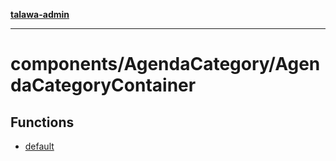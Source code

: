 [**talawa-admin**](../../../README.md)

***

# components/AgendaCategory/AgendaCategoryContainer

## Functions

- [default](functions/default.md)
